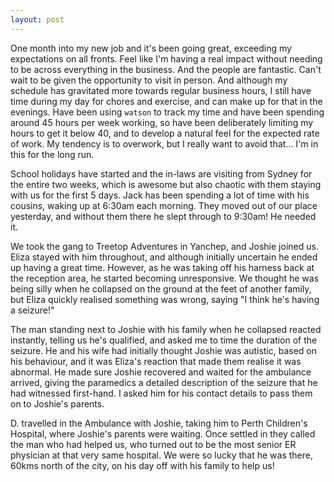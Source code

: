 ```yaml
---
layout: post
---
```


One month into my new job and it's been going great, exceeding my expectations
on all fronts. Feel like I'm having a real impact without needing to be across
everything in the business. And the people are fantastic. Can't wait to be given
the opportunity to visit in person. And although my schedule has gravitated more
towards regular business hours, I still have time during my day for chores and
exercise, and can make up for that in the evenings. Have been using `watson` to
track my time and have been spending around 45 hours per week working, so have
been deliberately limiting my hours to get it below 40, and to develop a natural
feel for the expected rate of work. My tendency is to overwork, but I really
want to avoid that... I'm in this for the long run.

School holidays have started and the in-laws are visiting from Sydney for the
entire two weeks, which is awesome but also chaotic with them staying with us
for the first 5 days. Jack has been spending a lot of time with his cousins,
waking up at 6:30am each morning. They moved out of our place yesterday, and
without them there he slept through to 9:30am! He needed it.

We took the gang to Treetop Adventures in Yanchep, and Joshie joined us. Eliza
stayed with him throughout, and although initially uncertain he ended up having
a great time. However, as he was taking off his harness back at the reception
area, he started becoming unresponsive. We thought he was being silly when he
collapsed on the ground at the feet of another family, but Eliza quickly
realised something was wrong, saying "I think he's having a seizure!"

The man standing next to Joshie with his family when he collapsed reacted
instantly, telling us he's qualified, and asked me to time the duration of the
seizure. He and his wife had initially thought Joshie was autistic, based on his
behaviour, and it was Eliza's reaction that made them realise it was abnormal.
He made sure Joshie recovered and waited for the ambulance arrived, giving the
paramedics a detailed description of the seizure that he had witnessed
first-hand. I asked him for his contact details to pass them on to Joshie's
parents.

D. travelled in the Ambulance with Joshie, taking him to Perth Children's
Hospital, where Joshie's parents were waiting. Once settled in they called the
man who had helped us, who turned out to be the most senior ER physician at that
very same hospital. We were so lucky that he was there, 60kms north of the city,
on his day off with his family to help us!
